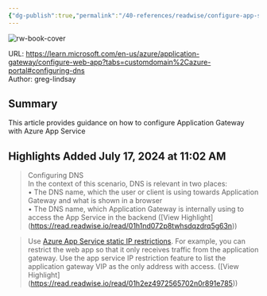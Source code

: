 ```yaml
---
{"dg-publish":true,"permalink":"/40-references/readwise/configure-app-service-with-application-gateway/","tags":["rw/articles"]}
---
```



![rw-book-cover](https://learn.microsoft.com/en-us/media/logos/logo-ms-social.png)

  

URL: <https://learn.microsoft.com/en-us/azure/application-gateway/configure-web-app?tabs=customdomain%2Cazure-portal#configuring-dns>  
Author: greg-lindsay

## Summary

This article provides guidance on how to configure Application Gateway with Azure App Service

## Highlights Added July 17, 2024 at 11:02 AM

> Configuring DNS  
> In the context of this scenario, DNS is relevant in two places:  
> • The DNS name, which the user or client is using towards Application Gateway and what is shown in a browser  
> • The DNS name, which Application Gateway is internally using to access the App Service in the backend ([View Highlight] (<https://read.readwise.io/read/01h1nd072p8twhsdqzdrq5g63n>))

> Use [Azure App Service static IP restrictions](https://learn.microsoft.com/en-us/azure/application-gateway/configure-web-app?tabs=customdomain%2Cazure-portal/../app-service/app-service-ip-restrictions). For example, you can restrict the web app so that it only receives traffic from the application gateway. Use the app service IP restriction feature to list the application gateway VIP as the only address with access. ([View Highlight] (<https://read.readwise.io/read/01h2ez4972565702n0r891e785>))
